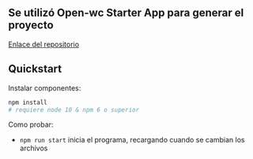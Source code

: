## Se utilizó Open-wc Starter App para generar el proyecto

[Enlace del repositorio](https://bitbucket.org/luisricardo_castillejo/front-project)

## Quickstart

Instalar componentes:

```sh
npm install
# requiere node 10 & npm 6 o superior
```

Como probar:

- `npm run start` inicia el programa, recargando cuando se cambian los archivos

